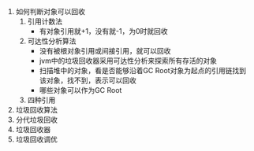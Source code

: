 1. 如何判断对象可以回收
    1. 引用计数法
        * 有对象引用就+1，没有就-1，为0时就回收
    2. 可达性分析算法
        * 没有被根对象引用或间接引用，就可以回收
        * jvm中的垃圾回收器采用可达性分析来探索所有存活的对象
        * 扫描堆中的对象，看是否能够沿着GC Root对象为起点的引用链找到该对象，找不到，表示可以回收
        * 哪些对象可以作为GC Root
    3. 四种引用
2. 垃圾回收算法
3. 分代垃圾回收
4. 垃圾回收器
5. 垃圾回收调优